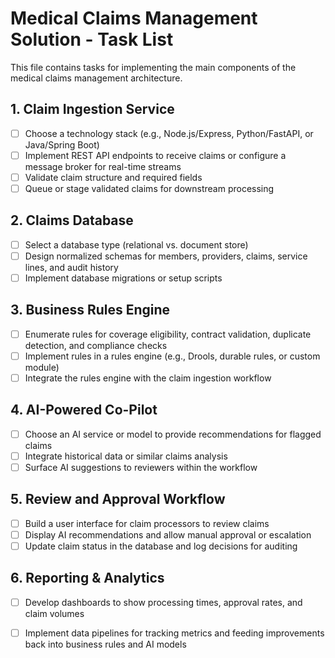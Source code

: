 # Medical Claims Management Solution - Task List

This file contains tasks for implementing the main components of the medical claims management architecture.

## 1. Claim Ingestion Service
- [ ] Choose a technology stack (e.g., Node.js/Express, Python/FastAPI, or Java/Spring Boot)
- [ ] Implement REST API endpoints to receive claims or configure a message broker for real-time streams
- [ ] Validate claim structure and required fields
- [ ] Queue or stage validated claims for downstream processing

## 2. Claims Database
- [ ] Select a database type (relational vs. document store)
- [ ] Design normalized schemas for members, providers, claims, service lines, and audit history
- [ ] Implement database migrations or setup scripts

## 3. Business Rules Engine
- [ ] Enumerate rules for coverage eligibility, contract validation, duplicate detection, and compliance checks
- [ ] Implement rules in a rules engine (e.g., Drools, durable rules, or custom module)
- [ ] Integrate the rules engine with the claim ingestion workflow

## 4. AI-Powered Co-Pilot
- [ ] Choose an AI service or model to provide recommendations for flagged claims
- [ ] Integrate historical data or similar claims analysis
- [ ] Surface AI suggestions to reviewers within the workflow

## 5. Review and Approval Workflow
- [ ] Build a user interface for claim processors to review claims
- [ ] Display AI recommendations and allow manual approval or escalation
- [ ] Update claim status in the database and log decisions for auditing

## 6. Reporting & Analytics
- [ ] Develop dashboards to show processing times, approval rates, and claim volumes
- [ ] Implement data pipelines for tracking metrics and feeding improvements back into business rules and AI models

